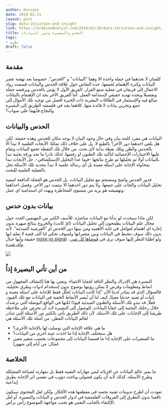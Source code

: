 ```yaml
---
author: Hussain
date: 2019-02-21 
layout: post
slug: data-intiution-and-insight
link: https://arabianAnalyst.com/2019/02/20/data-intiution-and-insight/
title: الحدس والبصيرة ودور البيانات 
tags:
- نظري
draft: false
---
```

## مقدمة 
كلمتان لا نجدهما في جملة واحدة الا وهما "البيانات" و "الحدس". خصوصا بعد نهضة عصر البيانات وكثرة الإهتمام لجمعها. حدة النقاش حول علاقة الحدس والبيانات قسمت رواد الاعمال  إلى فريقان في عملية صنع القرار. الفريق الأول لا يؤمن بالحدس ويرفضه جملة وتفصيلا ويجده تهديد حقيقي لإستدامة العمل. أما الفريق الآخر يجد ان الإهتمام بالبيانات مبالغ فيه والإستثمار في الطاقات البشرية ذات الخبرة افضل من توجيه تلك الأموال إلى جمع وتخزين بيانات لا فائدة منها. كلاهما يجد في فلسفته الطريق إلى البصيرة والنجاح.فأيهما على صواب؟

## الحدس والبيانات
البيانات هي مفرد كلمة بيان وفي حال وجود البيان لا يوجد مكان للحدس وهذه حقيقة. لكن هل يلغي احدهما دور الآخر؟ بالطبع لا. بل على خلاف ذلك تمامًا. الأبحاث العلمية لا تبدأ الا بالحدس والظن وتلك نقطة بداية لأي بحث. من خلال تلك النقطة تجمع البيانات وتقام عليها الاختبارات الإحصائية لتأكيد تلك الظنون او رفضها. لذلك نادرا ما نجد ورقة بحثية تبدأ بالبيانات أولا ثم تحليلها ثم طرح نتائجها -فيما عدا التحليل الإستكشافي-. جل الأبحاث تبدأ بمحاولة الإجابة على اسئلة معينة بل أي رسالة علمية لا تبدأ بتحديد تلك الأسئلة تخل بالعملية العلمية للبحث. 

فدور الحدس واضح ومنسجم مع تحليل البيانات. بل الحدس هو العجلة الدافعة لتنمية تحليل البيانات والحاث على جمعها. ولا يتم دور احدهما الا بتتمت دور الآخر. وفصل احداهما وتهميشه هو يزيد من مستوى المخاطرة ويهدد اي استدامية اي عمل. 

## بيانات بدون حدس 
لكن ماذا سيحدث لو بدأنا مع البيانات مباشرًة. للأسف الكثير من المهتمين الجدد حول مجال علم البيانات يطمحون إلى تحليل البيانات (ايً كانت) والخروج بنتائج مبهرة بدون إعارة اي اهتمام لعوامل في غاية الأهمية ومن بينها دور الحدس او "الفرضية المبدئية". لأنه بدون ذلك سوف نتخبط في البيانات وبين متغيراتها ولسوف تحكي لنا ألف قصة لا نعلم ايها حقيقة وأيها خيال [noise vs signal](https://en.wikipedia.org/wiki/Noisy_data)
. ولو اطلنا النظر إليها سوف نرى في [فوضاها كل شي وأي شيء](https://ar.wikipedia.org/wiki/%D8%A7%D8%B3%D8%AA%D8%B3%D9%82%D8%A7%D8%B7). 

![](/post/data-intiution-and-insight_files/Alice_and_the_Cat.jpg)

## من أين تأتي البصيرة إذاُ
البصيرة هي الإدراك والنظر النافذ لخفايا الاشياء. ونعني بها هنا إكتشاف المجهول من انماط ومعلومات وفرص لا يمكن رؤيتها بوضوح بدون إستخدام ادوات وطرق تحليلية. فالسؤال الذي قد يتبادر لدينا الأن "إذا كانت البيانات تُحلّل فقط للإجابة على اسئلة معينة و إثبات أو تفنيد حدسًا معينًا, كيف لنا أن نُبصر الأنماط الخفية في البيانات مع تلك القيود. فعلًا, قد تبدو تلك الأسئلة والظنون المبدئية قيودًا لكنها في الواقع البوصلة التي ترشدك خلال رحلتك البحثية إلى خفايا البيانات. للوصول إلى البصيرة لابد أن نحرص على ملاحظة طريقنا إلى الإجابات على تلك الأسئلة. لأن ذلك الطريق يأتي بالكثير من الأسئلة التي تتبادر لعالم البيانات الفطن. من أمثلة تلك الأسئلة هي 
 - ما هي علاقة الإجابة التي توصلت لها بالإجابة الأخرى؟
 - هل ستختلف الإجابة إذا ما اخذت عينة اخرى من البيانات؟ 
 - ما المتغيرات على الإجابة إذا ما قسمنا البيانات إلى مجموعات بحسب متغير معين (مثال: من أيام إلى شهور)

## الخلاصة 
ما يميز عالم البيانات عن اقرنائه ليس مهاراته التقنية فقط بل بمهارته لصياغة المشكلة وطرح الأسئلة. كذلك لابد أن يكون فضولي وباحث دؤوب في تقصي اثر الإجابة بطرق إبداعية

تعودت أن اطرح تدوينات تقنية تجسد في معظمها هذه الأفكار. ولكن لعل المحتوى سيكون ناقصا بدون التطرق إلى الفروقات الفلسفية في ادوار الحدس و البيانات والبصيرة. أو لعل الإكتفاء بالجانب التقني هو تجنب مواجهة الموضوع رأس برأس. 

